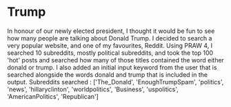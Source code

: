 # Trump
In honour of our newly elected president, I thought it would be fun to see how many people are talking about Donald Trump. I decided to search a very
popular website, and one of my favourites, Reddit. Using PRAW 4, I searched 10 subreddits, mostly political subreddits, and took the top
100 'hot' posts and searched how many of those titles contained the word either donald or trump. I also added an initial input keyword from
the user that is searched alongside the words donald and trump that is included in the output.
Subreddits searched : ['The_Donald', 'EnoughTrumpSpam', 'politics', 'news', 'hillaryclinton', 'worldpolitics', 'Business', 'uspolitics', 'AmericanPolitics', 'Republican']
